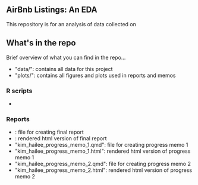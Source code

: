 
## AirBnb Listings: An EDA

This repository is for an analysis of data collected on 

## What's in the repo
Brief overview of what you can find in the repo...
* "data/": contains all data for this project
* "plots/": contains all figures and plots used in reports and memos

### R scripts
* 

### Reports
* : file for creating final report
* : rendered html version of final report
* "kim_hailee_progress_memo_1.qmd": file for creating progress memo 1
* "kim_hailee_progress_memo_1.html": rendered html version of progress memo 1
* "kim_hailee_progress_memo_2.qmd": file for creating progress memo 2
* "kim_hailee_progress_memo_2.html": rendered html version of progress memo 2



